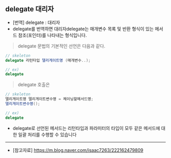 ## delegate 대리자
- [번역] delegate : 대리자
- delegate를 번역하면 대리자delegate는 매개변수 목록 및 반환 형식이 있는 메서드 참조(포인터)를 나타내는 형식입니다.  
  

> delegate 문법의 기본적인 선언은 다음과 같다.
```C#
// skeleton
delegate 리턴타입 델리게이트명 (매개변수..);

// ex)
delegate 
```
> delegate 호출은
```C#
// skeleton
델리게이트명 델리게이트변수명 = 체이닝할메서드명;
델리게이트변수명();

// ex)
delegate 
```

- delegate로 선언된 메서드는 리턴타입과 파라미터의 타입이 모두 같은 메서드에 대한 일괄 처리를 수행할 수 있습니다
---

- [참고자료] https://m.blog.naver.com/isaac7263/222162479809